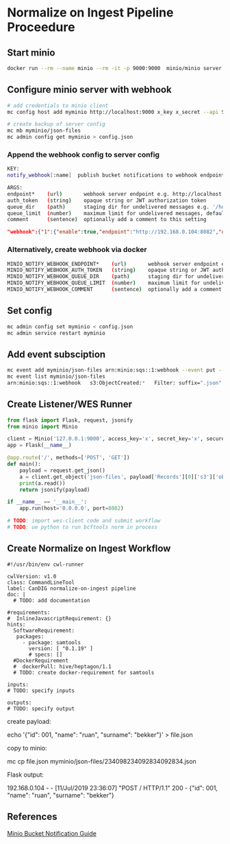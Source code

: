 # Normalize on Ingest Pipeline Proceedure

## Start minio

```bash
docker run --rm --name minio --rm -it -p 9000:9000  minio/minio server /data
```

## Configure minio server with webhook

```bash
# add credentials to minio client
mc config host add myminio http://localhost:9000 x_key x_secret --api S3v4

# create backup of server config
mc mb myminio/json-files
mc admin config get myminio > config.json
```

### Append the webhook config to server config

```bash
KEY:
notify_webhook[:name]  publish bucket notifications to webhook endpoints

ARGS:
endpoint*    (url)       webhook server endpoint e.g. http://localhost:8080/minio/events
auth_token   (string)    opaque string or JWT authorization token
queue_dir    (path)      staging dir for undelivered messages e.g. '/home/events'
queue_limit  (number)    maximum limit for undelivered messages, defaults to '10000'
comment      (sentence)  optionally add a comment to this setting
```
```json
"webhook":{"1":{"enable":true,"endpoint":"http://192.168.0.104:8082","queueDir":"","queueLimit":0}}}
```

### Alternatively, create webhook via docker

```bash
MINIO_NOTIFY_WEBHOOK_ENDPOINT*    (url)       webhook server endpoint e.g. http://localhost:8080/minio/events
MINIO_NOTIFY_WEBHOOK_AUTH_TOKEN   (string)    opaque string or JWT authorization token
MINIO_NOTIFY_WEBHOOK_QUEUE_DIR    (path)      staging dir for undelivered messages e.g. '/home/events'
MINIO_NOTIFY_WEBHOOK_QUEUE_LIMIT  (number)    maximum limit for undelivered messages, defaults to '10000'
MINIO_NOTIFY_WEBHOOK_COMMENT      (sentence)  optionally add a comment to this setting
```

## Set config

```bash
mc admin config set myminio < config.json
mc admin service restart myminio
```

## Add event subsciption

```bash
mc event add myminio/json-files arn:minio:sqs::1:webhook --event put --suffix .json
mc event list myminio/json-files
arn:minio:sqs::1:webhook   s3:ObjectCreated:*   Filter: suffix=".json"
```

## Create Listener/WES Runner

```python
from flask import Flask, request, jsonify
from minio import Minio

client = Minio('127.0.0.1:9000', access_key='x', secret_key='x', secure=False)
app = Flask(__name__)

@app.route('/', methods=['POST', 'GET'])
def main():
    payload = request.get_json()
    a = client.get_object('json-files', payload['Records'][0]['s3']['object']['key'])
    print(a.read())
    return jsonify(payload)

if __name__ == '__main__':
    app.run(host='0.0.0.0', port=8082)

# TODO: import wes-client code and submit workflow
# TODO: ue python to run bcftools norm in process
```

## Create Normalize on Ingest Workflow

```cwl
#!/usr/bin/env cwl-runner

cwlVersion: v1.0
class: CommandLineTool
label: CanDIG normalize-on-ingest pipeline
doc: |
  # TODO: add documentation

#requirements:
#  InlineJavascriptRequirement: {}
hints:
  SoftwareRequirement:
   packages:
     - package: samtools 
       version: [ "0.1.19" ]
       # specs: []
  #DockerRequirement
  #  dockerPull: hive/heptagon/1.1
  # TODO: create docker-requirement for samtools

inputs:
# TODO: specify inputs

outputs:
# TODO: specify output
```
create payload:

echo '{"id": 001, "name": "ruan", "surname": "bekker"}' > file.json

copy to minio:

mc cp file.json myminio/json-files/234098234092834092834.json

Flask output:

192.168.0.104 - - [11/Jul/2019 23:36:07] "POST / HTTP/1.1" 200 -
{"id": 001, "name": "ruan", "surname": "bekker"}
## References
[Minio Bucket Notification Guide](https://docs.min.io/docs/minio-bucket-notification-guide.html)
